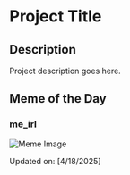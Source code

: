 # Project Title

## Description

Project description goes here.

## Meme of the Day

### me_irl
![Meme Image](https://i.redd.it/1b9c134xn9ve1.png)

Updated on: [4/18/2025]